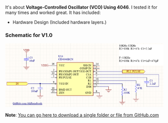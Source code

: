 It's about **Voltage-Controlled Oscillator (VCO) Using 4046**. I tested it for many times and worked great. It has included:

- Hardware Design (Included hardware layers.)

### Schematic for V1.0
![VCO Using 4046](https://github.com/AliRezaJoodi/Electronic-Modules/blob/main/VCO%20Using%204046/Hardware%20Design/V1.0.png?raw=true)

**Note**: [You can go here to download a single folder or file from GitHub.com](https://minhaskamal.github.io/DownGit/#/home)
